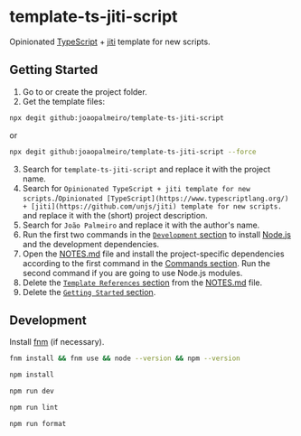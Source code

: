 # template-ts-jiti-script

Opinionated [TypeScript](https://www.typescriptlang.org/) + [jiti](https://github.com/unjs/jiti) template for new scripts.

## Getting Started

1. Go to or create the project folder.
2. Get the template files:

```bash
npx degit github:joaopalmeiro/template-ts-jiti-script
```

or

```bash
npx degit github:joaopalmeiro/template-ts-jiti-script --force
```

3. Search for `template-ts-jiti-script` and replace it with the project name.
4. Search for `Opinionated TypeScript + jiti template for new scripts.`/`Opinionated [TypeScript](https://www.typescriptlang.org/) + [jiti](https://github.com/unjs/jiti) template for new scripts.` and replace it with the (short) project description.
5. Search for `João Palmeiro` and replace it with the author's name.
6. Run the first two commands in the [`Development` section](#development) to install [Node.js](https://nodejs.org/en) and the development dependencies.
7. Open the [NOTES.md](NOTES.md) file and install the project-specific dependencies according to the first command in the [Commands section](NOTES.md#commands). Run the second command if you are going to use Node.js modules.
8. Delete the [`Template References` section](NOTES.md#template-references) from the [NOTES.md](NOTES.md) file.
9. Delete the [`Getting Started` section](#getting-started).

## Development

Install [fnm](https://github.com/Schniz/fnm) (if necessary).

```bash
fnm install && fnm use && node --version && npm --version
```

```bash
npm install
```

```bash
npm run dev
```

```bash
npm run lint
```

```bash
npm run format
```
